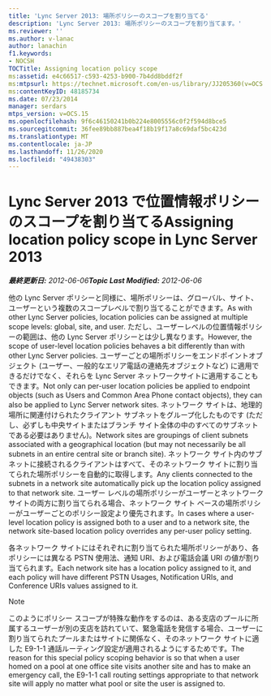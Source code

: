 ```yaml
---
title: 'Lync Server 2013: 場所ポリシーのスコープを割り当てる'
description: 'Lync Server 2013: 場所ポリシーのスコープを割り当てます。'
ms.reviewer: ''
ms.author: v-lanac
author: lanachin
f1.keywords:
- NOCSH
TOCTitle: Assigning location policy scope
ms:assetid: e4c66517-c593-4253-b900-7b4dd8bddf2f
ms:mtpsurl: https://technet.microsoft.com/en-us/library/JJ205360(v=OCS.15)
ms:contentKeyID: 48185734
ms.date: 07/23/2014
manager: serdars
mtps_version: v=OCS.15
ms.openlocfilehash: 9f6c46150241b0b224e8005556c0f2f594d8bce5
ms.sourcegitcommit: 36fee89bb887bea4f18b19f17a8c69daf5bc423d
ms.translationtype: MT
ms.contentlocale: ja-JP
ms.lasthandoff: 11/26/2020
ms.locfileid: "49438303"
---
```

# <a name="assigning-location-policy-scope-in-lync-server-2013"></a><span data-ttu-id="68f2d-103">Lync Server 2013 で位置情報ポリシーのスコープを割り当てる</span><span class="sxs-lookup"><span data-stu-id="68f2d-103">Assigning location policy scope in Lync Server 2013</span></span>

<div data-xmlns="http://www.w3.org/1999/xhtml">

<div class="topic" data-xmlns="http://www.w3.org/1999/xhtml" data-msxsl="urn:schemas-microsoft-com:xslt" data-cs="https://msdn.microsoft.com/">

<div data-asp="https://msdn2.microsoft.com/asp">



</div>

<div id="mainSection">

<div id="mainBody"><span data-ttu-id="68f2d-104">

<span> </span></span><span class="sxs-lookup"><span data-stu-id="68f2d-104">

<span> </span></span></span>

<span data-ttu-id="68f2d-105">_**最終更新日:** 2012-06-06_</span><span class="sxs-lookup"><span data-stu-id="68f2d-105">_**Topic Last Modified:** 2012-06-06_</span></span>

<span data-ttu-id="68f2d-106">他の Lync Server ポリシーと同様に、場所ポリシーは、グローバル、サイト、ユーザーという複数のスコープレベルで割り当てることができます。</span><span class="sxs-lookup"><span data-stu-id="68f2d-106">As with other Lync Server policies, location policies can be assigned at multiple scope levels: global, site, and user.</span></span> <span data-ttu-id="68f2d-107">ただし、ユーザーレベルの位置情報ポリシーの範囲は、他の Lync Server ポリシーとは少し異なります。</span><span class="sxs-lookup"><span data-stu-id="68f2d-107">However, the scope of user-level location policies behaves a bit differently than with other Lync Server policies.</span></span> <span data-ttu-id="68f2d-108">ユーザーごとの場所ポリシーをエンドポイントオブジェクト (ユーザー、一般的なエリア電話の連絡先オブジェクトなど) に適用できるだけでなく、それらを Lync Server ネットワークサイトに適用することもできます。</span><span class="sxs-lookup"><span data-stu-id="68f2d-108">Not only can per-user location policies be applied to endpoint objects (such as Users and Common Area Phone contact objects), they can also be applied to Lync Server network sites.</span></span> <span data-ttu-id="68f2d-109">ネットワーク サイトは、地理的場所に関連付けられたクライアント サブネットをグループ化したものです (ただし、必ずしも中央サイトまたはブランチ サイト全体の中のすべてのサブネットである必要はありません)。</span><span class="sxs-lookup"><span data-stu-id="68f2d-109">Network sites are groupings of client subnets associated with a geographical location (but may not necessarily be all subnets in an entire central site or branch site).</span></span> <span data-ttu-id="68f2d-110">ネットワーク サイト内のサブネットに接続されるクライアントはすべて、そのネットワーク サイトに割り当てられた場所ポリシーを自動的に取得します。</span><span class="sxs-lookup"><span data-stu-id="68f2d-110">Any clients connected to the subnets in a network site automatically pick up the location policy assigned to that network site.</span></span> <span data-ttu-id="68f2d-111">ユーザー レベルの場所ポリシーがユーザーとネットワーク サイトの両方に割り当てられる場合、ネットワーク サイト ベースの場所ポリシーがユーザーごとのポリシー設定より優先されます。</span><span class="sxs-lookup"><span data-stu-id="68f2d-111">In cases where a user-level location policy is assigned both to a user and to a network site, the network site-based location policy overrides any per-user policy setting.</span></span>

<span data-ttu-id="68f2d-112">各ネットワーク サイトにはそれぞれに割り当てられた場所ポリシーがあり、各ポリシーには異なる PSTN 使用法、通知 URI、および電話会議 URI の値が割り当てられます。</span><span class="sxs-lookup"><span data-stu-id="68f2d-112">Each network site has a location policy assigned to it, and each policy will have different PSTN Usages, Notification URIs, and Conference URIs values assigned to it.</span></span>

<div>


> [!NOTE]  
> <span data-ttu-id="68f2d-113">このようにポリシー スコープが特殊な動作をするのは、ある支店のプールに所属するユーザーが別の支店を訪れていて、緊急電話を発信する場合、ユーザーに割り当てられたプールまたはサイトに関係なく、そのネットワーク サイトに適した E9-1-1 通話ルーティング設定が適用されるようにするためです。</span><span class="sxs-lookup"><span data-stu-id="68f2d-113">The reason for this special policy scoping behavior is so that when a user homed on a pool at one office site visits another site and has to make an emergency call, the E9-1-1 call routing settings appropriate to that network site will apply no matter what pool or site the user is assigned to.</span></span>



<span data-ttu-id="68f2d-114"></div>

</div>

<span> </span>

</div>

</div>

</span><span class="sxs-lookup"><span data-stu-id="68f2d-114"></div>

</div>

<span> </span>

</div>

</div>

</span></span></div>

